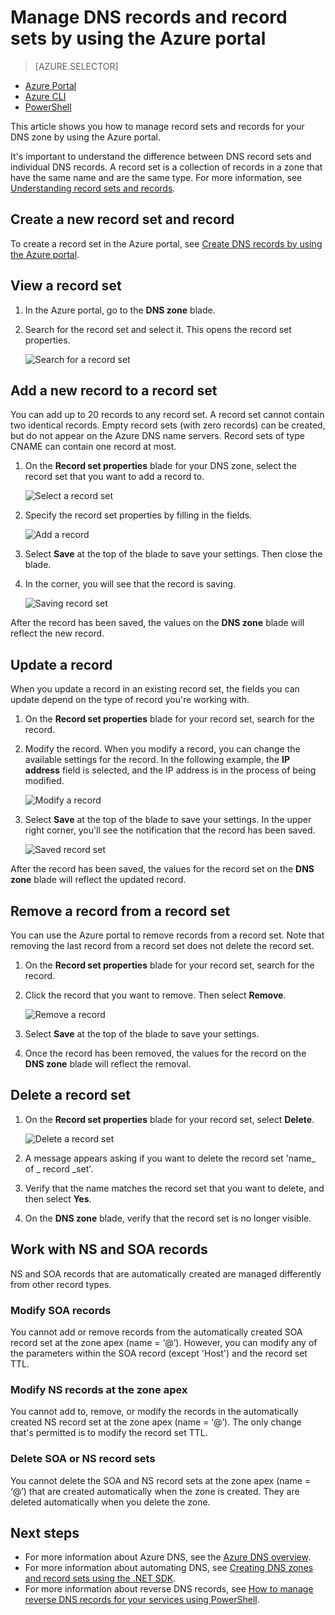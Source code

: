 <properties
   pageTitle="Manage DNS record sets and records using the Azure portal | Microsoft Azure"
   description="Managing DNS record sets and records when hosting your domain on Azure DNS."
   services="dns"
   documentationCenter="na"
   authors="cherylmc"
   manager="carmon"
   editor=""
   tags="azure-resource-manager"/>

<tags
   ms.service="dns"
   ms.devlang="na"
   ms.topic="article"
   ms.tgt_pltfrm="na"
   ms.workload="infrastructure-services"
   ms.date="05/ 06/2016"
   ms.author="cherylmc"/>

# Manage DNS records and record sets by using the Azure portal


> [AZURE.SELECTOR]
- [Azure Portal](dns-operations-recordsets-portal.md)
- [Azure CLI](dns-operations-recordsets-cli.md)
- [PowerShell](dns-operations-recordsets.md)


This article shows you how to manage record sets and records for your DNS zone by using the Azure portal.

It's important to understand the difference between DNS record sets and individual DNS records. A record set is a collection of records in a zone that have the same name and are the same type. For more information, see [Understanding record sets and records](dns-getstarted-create-recordset-portal.md).

## Create a new record set and record

To create a record set in the Azure portal, see [Create DNS records by using the Azure portal](dns-getstarted-create-recordset-portal.md).


## View a record set

1. In the Azure portal, go to the **DNS zone** blade.

2. Search for the record set and select it. This opens the record set properties.

	![Search for a record set](./media/dns-operations-recordsets-portal/searchset500.png)


## Add a new record to a record set

You can add up to 20 records to any record set. A record set cannot contain two identical records. Empty record sets (with zero records) can be created, but do not appear on the Azure DNS name servers. Record sets of type CNAME can contain one record at most.


1. On the **Record set properties** blade for your DNS zone, select the record set that you want to add a record to.

	![Select a record set](./media/dns-operations-recordsets-portal/selectset500.png)

2. Specify the record set properties by filling in the fields.

	![Add a record](./media/dns-operations-recordsets-portal/addrecord500.png)

2. Select **Save** at the top of the blade to save your settings. Then close the blade.

3. In the corner, you will see that the record is saving.

	![Saving  record set](./media/dns-operations-recordsets-portal/saving150.png)

After the record has been saved, the values on the **DNS zone** blade will reflect the new record.


## Update a record

When you update a record in an existing record set, the fields you can update depend on the type of record you're working with.

1. On the **Record set properties** blade for your record set, search for the record.

2. Modify the record. When you modify a record, you can change the available settings for the record. In the following example, the **IP address** field is selected, and the IP address is in the process of being modified.

	![Modify a record](./media/dns-operations-recordsets-portal/modifyrecord500.png)

3. Select **Save** at the top of the blade to save your settings. In the upper right corner, you'll see the notification that the record has been saved.

	![Saved record set](./media/dns-operations-recordsets-portal/saved150.png)


After the record has been saved, the values for the record set on the **DNS zone** blade will reflect the updated record.


## Remove a record from a record set

You can use the Azure portal to remove records from a record set. Note that removing the last record from a record set does not delete the record set.

1. On the **Record set properties** blade for your record set, search for the record.

2. Click the record that you want to remove. Then select **Remove**.

	![Remove a record](./media/dns-operations-recordsets-portal/removerecord500.png)

3. Select **Save** at the top of the blade to save your settings.

3. Once the record has been removed, the values for the record on the **DNS zone** blade will reflect the removal.


## <a name="delete"></a>Delete a record set

1. On the **Record set properties** blade for your record set, select **Delete**.

	![Delete a record set](./media/dns-operations-recordsets-portal/deleterecordset500.png)

2. A message appears asking if you want to delete the record set 'name_ of _ record _set'.

3. Verify that the name matches the record set that you want to delete, and then select **Yes**.

4. On the **DNS zone** blade, verify that the record set is no longer visible.


## Work with NS and SOA records

NS and SOA records that are automatically created are managed differently from other record types.

### Modify SOA records

You cannot add or remove records from the automatically created SOA record set at the zone apex (name = ‘@’). However, you can modify any of the parameters within the SOA record (except 'Host') and the record set TTL.

### Modify NS records at the zone apex

You cannot add to, remove, or modify the records in the automatically created NS record set at the zone apex (name = ‘@’). The only change that's permitted is to modify the record set TTL.

### Delete SOA or NS record sets

You cannot delete the SOA and NS record sets at the zone apex (name = ‘@’) that are created automatically when the zone is created. They are deleted automatically when you delete the zone.

## Next steps

-   For more information about Azure DNS, see the [Azure DNS overview](dns-overview.md).
-   For more information about automating DNS, see [Creating DNS zones and record sets using the .NET SDK](dns-sdk.md).
-   For more information about reverse DNS records, see [How to manage reverse DNS records for your services using PowerShell](dns-reverse-dns-record-operations-ps.md).
